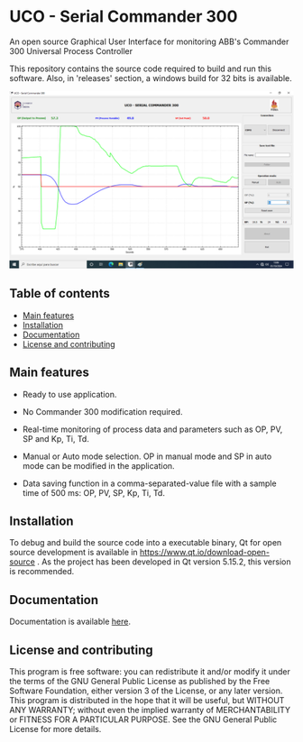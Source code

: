 # UCO - Serial Commander 300
 An open source Graphical User Interface for monitoring ABB's Commander 300 Universal Process Controller

This repository contains the source code required to build and run this software. Also, in 'releases' section, a windows build for 32 bits is available.

</p>
</p>

<p align="center">
  <img src="https://github.com/AntonioRuizR/UCO-SC-Commander-300/blob/main/doc/media/mw2.png" alt="UCO - Serial Commander 300"/>
</p>

<h2>Table of contents</h2>
<p align="justify">
<ul>
<li><a href="#MainFeatures">Main features</a></li>
<li><a href="#Installation">Installation</a></li>
<li><a href="#Documentation">Documentation</a></li>
<li><a href="#LicenseContributing">License and contributing</a></li>
</ul>
</p>

<h2 name="MainFeatures">Main features</h2>

- Ready to use application.
  
- No Commander 300 modification required.
  
- Real-time monitoring of process data and parameters such as OP, PV, SP and Kp, Ti, Td.

- Manual or Auto mode selection. OP in manual mode and SP in auto mode can be modified in the application.

- Data saving function in a comma-separated-value file with a sample time of 500 ms: OP, PV, SP, Kp, Ti, Td.

<h2 name="Installation">Installation</h2>

To debug and build the source code into a executable binary, Qt for open source development is available in https://www.qt.io/download-open-source . As the project has been developed in Qt version 5.15.2, this version is recommended.

<h2 name="Documentation">Documentation</h2>

Documentation is available [here](https://github.com/AntonioRuizR/UCO-SC-Commander-300/blob/main/doc/UCO-SC-300ManualES.pdf).

<h2 name="LicenseContributing">License and contributing</h2>

This program is free software: you can redistribute it and/or modify it under the terms of the GNU General Public License as published by the Free Software Foundation, either version 3 of the License, or any later version.
This program is distributed in the hope that it will be useful, but WITHOUT ANY WARRANTY; without even the implied warranty of MERCHANTABILITY or FITNESS FOR A PARTICULAR PURPOSE. See the GNU General Public License for more details.
